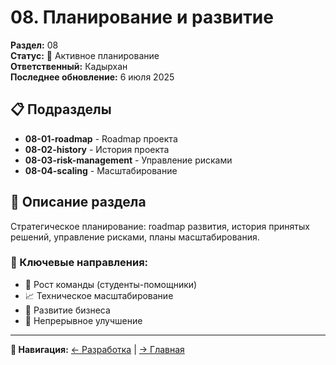 # 08. Планирование и развитие

**Раздел:** 08  
**Статус:** 🔄 Активное планирование  
**Ответственный:** Кадырхан  
**Последнее обновление:** 6 июля 2025

## 📋 Подразделы

- **08-01-roadmap** - Roadmap проекта
- **08-02-history** - История проекта
- **08-03-risk-management** - Управление рисками
- **08-04-scaling** - Масштабирование

## 📖 Описание раздела

Стратегическое планирование: roadmap развития, история принятых решений, управление рисками, планы масштабирования.

### 🎯 Ключевые направления:
- 🚀 Рост команды (студенты-помощники)
- 📈 Техническое масштабирование
- 💼 Развитие бизнеса
- 🔄 Непрерывное улучшение

---
**📍 Навигация:** [← Разработка](../07-development/README.md) | [→ Главная](../README.md)
